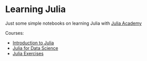 # Learning Julia
Just some simple notebooks on learning Julia with [Julia Academy](https://juliaacademy.com/)   

Courses:  
* [Introduction to Julia](https://juliaacademy.com/p/intro-to-julia)
* [Julia for Data Science](https://juliaacademy.com/p/julia-for-data-science)  
* [Julia Exercises](https://exercism.org/tracks/julia)  
